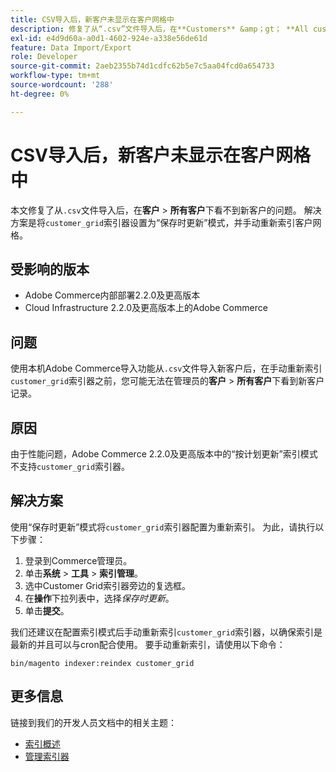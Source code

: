 ```yaml
---
title: CSV导入后，新客户未显示在客户网格中
description: 修复了从“.csv”文件导入后，在**Customers** &amp；gt； **All customers**下看不到新客户的问题。 解决方案是将“customer_grid”索引器设置为“保存时更新”模式，并手动重新索引客户网格。
exl-id: e4d9d60a-a0d1-4602-924e-a338e56de61d
feature: Data Import/Export
role: Developer
source-git-commit: 2aeb2355b74d1cdfc62b5e7c5aa04fcd0a654733
workflow-type: tm+mt
source-wordcount: '288'
ht-degree: 0%

---
```


# CSV导入后，新客户未显示在客户网格中

本文修复了从`.csv`文件导入后，在&#x200B;**客户** > **所有客户**&#x200B;下看不到新客户的问题。 解决方案是将`customer_grid`索引器设置为“保存时更新”模式，并手动重新索引客户网格。

## 受影响的版本

* Adobe Commerce内部部署2.2.0及更高版本
* Cloud Infrastructure 2.2.0及更高版本上的Adobe Commerce

## 问题

使用本机Adobe Commerce导入功能从`.csv`文件导入新客户后，在手动重新索引`customer_grid`索引器之前，您可能无法在管理员的&#x200B;**客户** > **所有客户**&#x200B;下看到新客户记录。

## 原因

由于性能问题，Adobe Commerce 2.2.0及更高版本中的“按计划更新”索引模式不支持`customer_grid`索引器。

## 解决方案

使用“保存时更新”模式将`customer_grid`索引器配置为重新索引。 为此，请执行以下步骤：

1. 登录到Commerce管理员。
1. 单击&#x200B;**系统** > **工具** > **索引管理**。
1. 选中Customer Grid索引器旁边的复选框。
1. 在&#x200B;**操作**&#x200B;下拉列表中，选择&#x200B;*保存时更新*。
1. 单击&#x200B;**提交**。

我们还建议在配置索引模式后手动重新索引`customer_grid`索引器，以确保索引是最新的并且可以与cron配合使用。 要手动重新索引，请使用以下命令：

`bin/magento indexer:reindex customer_grid`

## 更多信息

链接到我们的开发人员文档中的相关主题：

* [索引概述](https://developer.adobe.com/commerce/php/development/components/indexing/)
* [管理索引器](https://experienceleague.adobe.com/zh-hans/docs/commerce-operations/configuration-guide/cli/manage-indexers)
